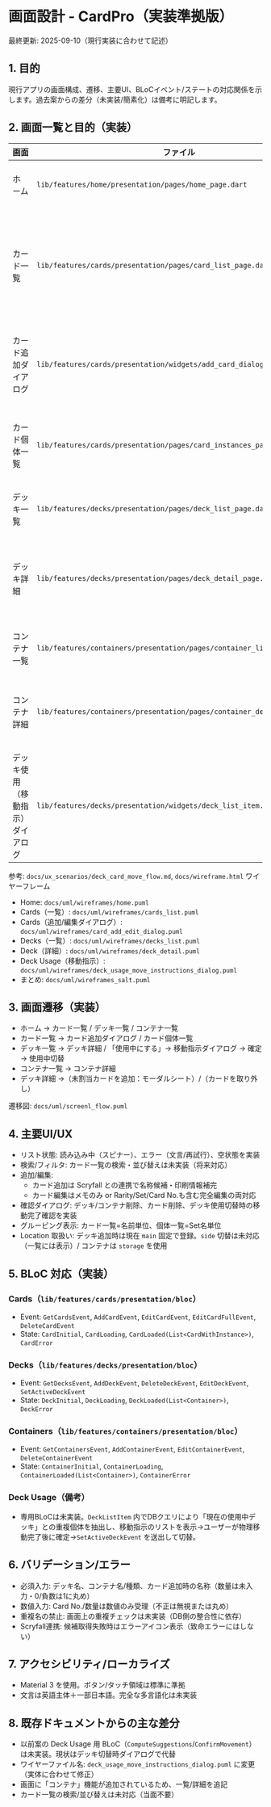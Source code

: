 # 画面設計 - CardPro（実装準拠版）

最終更新: 2025-09-10（現行実装に合わせて記述）

## 1. 目的
現行アプリの画面構成、遷移、主要UI、BLoCイベント/ステートの対応関係を示します。過去案からの差分（未実装/簡素化）は備考に明記します。

## 2. 画面一覧と目的（実装）
| 画面 | ファイル | 概要 |
|------|---------|------|
| ホーム | `lib/features/home/presentation/pages/home_page.dart` | エントリー。Cards / Decks / Containers へ遷移 |
| カード一覧 | `lib/features/cards/presentation/pages/card_list_page.dart` | カードを「oracleId」でグルーピング表示（同一 oracle を1種類として扱う）。FABで追加。エンプティ/エラー/ローディング対応 |
| カード追加ダイアログ | `lib/features/cards/presentation/widgets/add_card_dialog.dart` | Scryfall オートコンプリート対応。Rarity/Set/Card No./Effect/メモ/数量を入力して追加 |
| カード個体一覧 | `lib/features/cards/presentation/pages/card_instances_page.dart` | 同名カードの個体を「Set名」でグルーピング表示。削除/編集（メモのみ or メタ含む） |
| デッキ一覧 | `lib/features/decks/presentation/pages/deck_list_page.dart` | デッキ一覧。追加/削除/「使用中にする」。詳細へ遷移 |
| デッキ詳細 | `lib/features/decks/presentation/pages/deck_detail_page.dart` | デッキ名/説明の編集。デッキ内カード一覧（Location表示）。未割当カードの追加、カードの取り外し |
| コンテナ一覧 | `lib/features/containers/presentation/pages/container_list_page.dart` | 物理保管「コンテナ」の一覧。追加/削除。詳細へ遷移 |
| コンテナ詳細 | `lib/features/containers/presentation/pages/container_detail_page.dart` | 名称/種類/説明の編集。コンテナ内カード一覧。未割当カードの追加、カードの取り外し |
| デッキ使用（移動指示）ダイアログ | `lib/features/decks/presentation/widgets/deck_list_item.dart` | 「使用中にする」操作時に、現在の使用中デッキと重複するカード個体を一覧表示し、物理移動の完了を促す確認ダイアログ |

参考: `docs/ux_scenarios/deck_card_move_flow.md`, `docs/wireframe.html`
ワイヤーフレーム
- Home: `docs/uml/wireframes/home.puml`
- Cards（一覧）: `docs/uml/wireframes/cards_list.puml`
- Cards（追加/編集ダイアログ）: `docs/uml/wireframes/card_add_edit_dialog.puml`
- Decks（一覧）: `docs/uml/wireframes/decks_list.puml`
- Deck（詳細）: `docs/uml/wireframes/deck_detail.puml`
- Deck Usage（移動指示）: `docs/uml/wireframes/deck_usage_move_instructions_dialog.puml`
- まとめ: `docs/uml/wireframes_salt.puml`

## 3. 画面遷移（実装）
- ホーム → カード一覧 / デッキ一覧 / コンテナ一覧
- カード一覧 → カード追加ダイアログ / カード個体一覧
- デッキ一覧 → デッキ詳細 / 「使用中にする」→ 移動指示ダイアログ → 確定 → 使用中切替
- コンテナ一覧 → コンテナ詳細
- デッキ詳細 →（未割当カードを追加：モーダルシート）/（カードを取り外し）

遷移図: `docs/uml/screenl_flow.puml`

## 4. 主要UI/UX
- リスト状態: 読み込み中（スピナー）、エラー（文言/再試行）、空状態を実装
- 検索/フィルタ: カード一覧の検索・並び替えは未実装（将来対応）
- 追加/編集:
  - カード追加は Scryfall との連携で名称候補・印刷情報補完
  - カード編集はメモのみ or Rarity/Set/Card No.も含む完全編集の両対応
- 確認ダイアログ: デッキ/コンテナ削除、カード削除、デッキ使用切替時の移動完了確認を実装
- グルーピング表示: カード一覧=名前単位、個体一覧=Set名単位
- Location 取扱い: デッキ追加時は現在 `main` 固定で登録。`side` 切替は未対応（一覧には表示）/ コンテナは `storage` を使用

## 5. BLoC 対応（実装）
### Cards（`lib/features/cards/presentation/bloc`）
- Event: `GetCardsEvent`, `AddCardEvent`, `EditCardEvent`, `EditCardFullEvent`, `DeleteCardEvent`
- State: `CardInitial`, `CardLoading`, `CardLoaded(List<CardWithInstance>)`, `CardError`

### Decks（`lib/features/decks/presentation/bloc`）
- Event: `GetDecksEvent`, `AddDeckEvent`, `DeleteDeckEvent`, `EditDeckEvent`, `SetActiveDeckEvent`
- State: `DeckInitial`, `DeckLoading`, `DeckLoaded(List<Container>)`, `DeckError`

### Containers（`lib/features/containers/presentation/bloc`）
- Event: `GetContainersEvent`, `AddContainerEvent`, `EditContainerEvent`, `DeleteContainerEvent`
- State: `ContainerInitial`, `ContainerLoading`, `ContainerLoaded(List<Container>)`, `ContainerError`

### Deck Usage（備考）
- 専用BLoCは未実装。`DeckListItem` 内でDBクエリにより「現在の使用中デッキ」との重複個体を抽出し、移動指示のリストを表示→ユーザーが物理移動完了後に確定→`SetActiveDeckEvent` を送出して切替。

## 6. バリデーション/エラー
- 必須入力: デッキ名、コンテナ名/種類、カード追加時の名称（数量は未入力・0/負数は1に丸め）
- 数値入力: Card No./数量は数値のみ受理（不正は無視または丸め）
- 重複名の禁止: 画面上の重複チェックは未実装（DB側の整合性に依存）
- Scryfall連携: 候補取得失敗時はエラーアイコン表示（致命エラーにはしない）

## 7. アクセシビリティ/ローカライズ
- Material 3 を使用。ボタン/タッチ領域は標準に準拠
- 文言は英語主体＋一部日本語。完全な多言語化は未実装

## 8. 既存ドキュメントからの主な差分
- 以前案の Deck Usage 用 BLoC（`ComputeSuggestions`/`ConfirmMovement`）は未実装。現状はデッキ切替時ダイアログで代替
- ワイヤーファイル名: `deck_usage_move_instructions_dialog.puml` に変更（実体に合わせて修正）
- 画面に「コンテナ」機能が追加されているため、一覧/詳細を追記
- カード一覧の検索/並び替えは未対応（当面不要）

